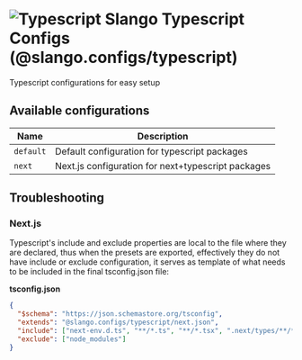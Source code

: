 # ![Typescript](https://img.shields.io/badge/Typescript-659DD4?style=flat-square&logo=typescript) Slango Typescript Configs (@slango.configs/typescript)

Typescript configurations for easy setup

## Available configurations

| Name      | Description                                        |
| --------- | -------------------------------------------------- |
| `default` | Default configuration for typescript packages      |
| `next`    | Next.js configuration for next+typescript packages |

## Troubleshooting

### Next.js

Typescript's include and exclude properties are local to the file where they are declared, thus when the presets are
exported, effectively they do not have include or exclude configuration, it serves as template of what needs to be
included in the final tsconfig.json file:

**tsconfig.json**

```json
{
  "$schema": "https://json.schemastore.org/tsconfig",
  "extends": "@slango.configs/typescript/next.json",
  "include": ["next-env.d.ts", "**/*.ts", "**/*.tsx", ".next/types/**/*.ts"],
  "exclude": ["node_modules"]
}
```
